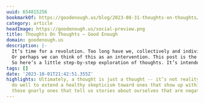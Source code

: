 ```yaml
---
uuid: 654815256
bookmarkOf: https://goodenough.us/blog/2023-08-31-thoughts-on-thoughts/
category: article
headImage: https://goodenough.us/social-preview.png
title: Thoughts On Thoughts — Good Enough
domain: goodenough.us
description: |-
  It’s time for a revolution. Too long have we, collectively and individually, been tyrannized by our thoughts and what we believe about them.
  Or perhaps we can think of this as an intervention. This post is the circle of friends gathered to help us stop hitting ourselves in the face with a hammer.
  So here’s a little step-by-step exploration of thoughts. It’s intended for any of us who, from time to time, struggle with intrusive or negative thoughts in any way.
tags: []
date: '2023-10-01T21:42:51.355Z'
highlights: Ultimately, a thought is just a thought -- it’s not reality. And we might
  do well to extend a healthy skepticism toward ones that show up within, especially
  those gnarly ones that tell us stories about ourselves that are negative or harmful
---
```



